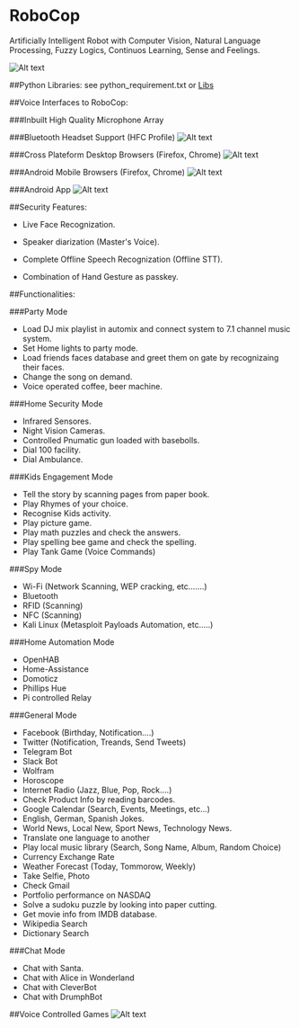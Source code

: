 # RoboCop
Artificially Intelligent Robot with Computer Vision, Natural Language Processing, Fuzzy Logics, Continuos Learning, Sense and Feelings.

![Alt text](https://github.com/G10DRAS/RoboCop/blob/master/pics/RoboCop.jpg "RoboCop")

##Python Libraries:
see python_requirement.txt or [Libs](https://requires.io/github/G10DRAS/RoboCop/requirements/?branch=master)

##Voice Interfaces to RoboCop:

###Inbuilt High Quality Microphone Array

###Bluetooth Headset Support (HFC Profile)
![Alt text](https://github.com/G10DRAS/RoboCop/blob/master/pics/JabraStealth.jpg "Jabra Stealth Bluetooth Headset")

###Cross Plateform Desktop Browsers (Firefox, Chrome)
![Alt text](https://github.com/G10DRAS/RoboCop/blob/master/pics/DWB.jpg "Desktop Browsers")

###Android Mobile Browsers (Firefox, Chrome)
![Alt text](https://github.com/G10DRAS/RoboCop/blob/master/pics/AWB.jpg "Mobile Browsers")

###Android App
![Alt text](https://github.com/G10DRAS/RoboCop/blob/master/pics/ANA.jpg "Android App")

##Security Features:

* Live Face Recognization.

* Speaker diarization (Master's Voice).

* Complete Offline Speech Recognization (Offline STT).

* Combination of Hand Gesture as passkey.

##Functionalities:

###Party Mode
* Load DJ mix playlist in automix and connect system to 7.1 channel music system.
* Set Home lights  to party mode.
* Load friends faces database and greet them on gate by recognizaing their faces.
* Change the song on demand.
* Voice operated coffee, beer machine.

###Home Security Mode
* Infrared Sensores.
* Night Vision Cameras.
* Controlled Pnumatic gun loaded with basebolls.
* Dial 100 facility. 
* Dial Ambulance.

###Kids Engagement Mode
* Tell the story by scanning pages from paper book.
* Play Rhymes of your choice.
* Recognise Kids activity.
* Play picture game.
* Play math puzzles and check the answers.
* Play spelling bee game and check the spelling.
* Play Tank Game (Voice Commands)

###Spy Mode
* Wi-Fi (Network Scanning, WEP cracking, etc.......) 
* Bluetooth 
* RFID (Scanning)
* NFC (Scanning)
* Kali Linux (Metasploit Payloads Automation, etc.....) 

###Home Automation Mode
* OpenHAB
* Home-Assistance
* Domoticz
* Phillips Hue
* Pi controlled Relay

###General Mode
* Facebook (Birthday, Notification....)
* Twitter (Notification, Treands, Send Tweets)
* Telegram Bot
* Slack Bot
* Wolfram
* Horoscope
* Internet Radio (Jazz, Blue, Pop, Rock....)
* Check Product Info by reading barcodes.
* Google Calendar (Search, Events, Meetings, etc...)
* English, German, Spanish Jokes.
* World News, Local New, Sport News, Technology News.
* Translate one language to another
* Play local music library (Search, Song Name, Album, Random Choice)
* Currency Exchange Rate
* Weather Forecast (Today, Tommorow, Weekly)
* Take Selfie, Photo
* Check Gmail
* Portfolio performance on NASDAQ
* Solve a sudoku puzzle by looking into paper cutting.
* Get movie info from IMDB database.
* Wikipedia Search
* Dictionary Search

###Chat Mode
* Chat with Santa.
* Chat with Alice in Wonderland
* Chat with CleverBot
* Chat with DrumphBot

##Voice Controlled Games
![Alt text](https://github.com/G10DRAS/RoboCop/blob/master/pics/TankGame.jpg "Tank Game")
